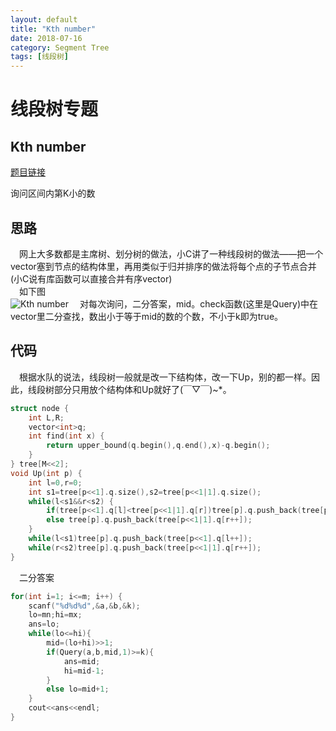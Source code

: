 ```yaml
---
layout: default
title: "Kth number"
date: 2018-07-16
category: Segment Tree
tags: [线段树]
---
```


# 线段树专题

## Kth number

[题目链接](https://cn.vjudge.net/problem/HDU-2665#author=634579757)

询问区间内第K小的数  

## 思路

&emsp;网上大多数都是主席树、划分树的做法，小C讲了一种线段树的做法——把一个vector塞到节点的结构体里，再用类似于归并排序的做法将每个点的子节点合并(小C说有库函数可以直接合并有序vector)  
&emsp;如下图  
![Kth number](https://i.loli.net/2018/07/16/5b4c77d028167.jpg)
&emsp;对每次询问，二分答案，mid。check函数(这里是Query)中在vector里二分查找，数出小于等于mid的数的个数，不小于k即为true。

## 代码

&emsp;根据水队的说法，线段树一般就是改一下结构体，改一下Up，别的都一样。因此，线段树部分只用放个结构体和Up就好了(￣▽￣)~*。

```C++
struct node {
	int L,R;
	vector<int>q;
	int find(int x) {
		return upper_bound(q.begin(),q.end(),x)-q.begin();
	}
} tree[M<<2];
void Up(int p) {
	int l=0,r=0;
	int s1=tree[p<<1].q.size(),s2=tree[p<<1|1].q.size();
	while(l<s1&&r<s2) {
		if(tree[p<<1].q[l]<tree[p<<1|1].q[r])tree[p].q.push_back(tree[p<<1].q[l++]);
		else tree[p].q.push_back(tree[p<<1|1].q[r++]);
	}
	while(l<s1)tree[p].q.push_back(tree[p<<1].q[l++]);
	while(r<s2)tree[p].q.push_back(tree[p<<1|1].q[r++]);
}
```
&emsp;二分答案
```C++
for(int i=1; i<=m; i++) {
	scanf("%d%d%d",&a,&b,&k);
	lo=mn;hi=mx;
	ans=lo;
	while(lo<=hi){
		mid=(lo+hi)>>1;
		if(Query(a,b,mid,1)>=k){
			ans=mid;
			hi=mid-1;
		}
		else lo=mid+1;
	}
	cout<<ans<<endl;
}
```